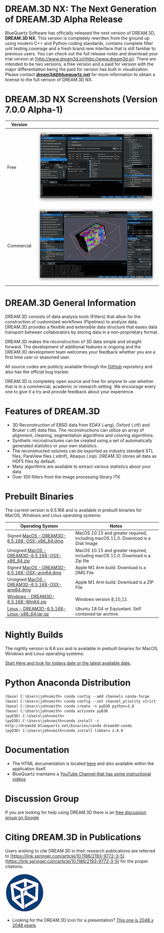 # DREAM.3D NX: The Next Generation of DREAM.3D Alpha Release

BlueQuartz Software has officially released the next version of DREAM.3D, **DREAM.3D NX**. This version is completely rewritten from the ground up using modern C++ and Python coding standards, contains complete filter unit testing coverage and a fresh brand new interface that is still familiar to previous users. You can check out the full release notes and download your trial version at [http://www.dream3d.io](http://www.dream3d.io). There are intended to be two versions, a free version and a paid for version with the major differentiation being the paid for version has built in visualization. Please contact **dream3d@bluequartz.net** for more information to obtain a license to the full verison of DREAM.3D NX.

# DREAM.3D NX Screenshots (Version 7.0.0 Alpha-1)

| Version | |
|--|--|
| Free | ![](images/NX_Overview_Free.png) |
| Commercial | ![](images/NX_Overview_Commercial.png) |

# DREAM.3D General Information

DREAM.3D consists of data analysis tools (Filters) that allow for the construction of customized workflows (Pipelines) to analyze data. DREAM.3D provides a flexible and extensible data structure that eases data transport between collaborators by storing data in a non-proprietary format.

DREAM.3D makes the reconstruction of 3D data simple and straight forward. The development of additional features is ongoing and the DREAM.3D development team welcomes your feedback whether you are a first time user or seasoned user.

All source codes are publicly available through the [GitHub](http://www.github.com/bluequartzsoftware/DREAM3D) repository and also has the official bug tracker.

DREAM.3D is completely open source and free for anyone to use whether that is in a commercial, academic or research setting. We encourage every one to give it a try and provide feedback about your experience.

# Features of DREAM.3D

+ 3D Reconstruction of EBSD data from EDAX (.ang), Oxford (.ctf) and Bruker (.ctf) data files. The reconstructions can utilize an array of alignment, cleaning, segmentation algorithms and coloring algorithms.
+ Synthetic microstructures can be created using a set of automatically generated statistics or your own statistics.
+ The reconstructed volumes can be exported as industry standard STL files, ParaView files (.xdmf), Abaqus (.inp). DREAM.3D stores all data as HDF5 files by default.
+ Many algorithms are available to extract various statistics about your data
+ Over 100 filters from the image processing library ITK

# Prebuilt Binaries

The current version is 6.5.168 and is available in prebuilt binaries for MacOS, Windows and Linux operating systems:

| Operating System | Notes |
|------------------|----------------------|
| Signed [MacOS - DREAM3D-6.5.168-OSX-x86_64.dmg](http://dream3d.bluequartz.net/binaries/DREAM3D-6.5.168-OSX-x86_64.dmg) | MacOS 10.15 and greater required, including macOS 11.0. Download is a Disk Image |
| Unsigned [MacOS - DREAM3D-6.5.168-OSX-x86_64.zip](http://dream3d.bluequartz.net/binaries/DREAM3D-6.5.168-OSX-x86_64.zip) | MacOS 10.15 and greater required, including macOS 11.0. Download is a Zip file |
| Signed [MacOS - DREAM3D-6.5.168-OSX-arm64.dmg](http://dream3d.bluequartz.net/binaries/DREAM3D-6.5.168-OSX-arm64.dmg) | Apple M1 Arm build. Download is a DMG File |
| Unsigned [MacOS - DREAM3D-6.5.168-OSX-arm64.dmg](http://dream3d.bluequartz.net/binaries/DREAM3D-6.5.168-OSX-arm64.dmg) | Apple M1 Arm build. Download is a ZIP File |
| [Windows - DREAM3D-6.5.168-Win64.zip](http://dream3d.bluequartz.net/binaries/DREAM3D-6.5.168-Win64.zip) | Windows version 8,10,11 |
| [Linux - DREAM3D-6.5.168-Linux-x86_64.tar.gz](http://dream3d.bluequartz.net/binaries/DREAM3D-6.5.168-Linux-x86_64.tar.gz) | Ubuntu 18.04 or Equivelant. Self contained tar archive.  |


# Nightly Builds

The nightly version is 6.6.xxx and is available in prebuilt binaries for MacOS, Windows and Linux operating systems:

[Start Here and look for todays date or the latest available date.](http://dream3d.bluequartz.net/binaries/experimental)

# Python Anaconda Distribution

```lang-console
(base) C:\Users\johnsmith> conda config --add channels conda-forge
(base) C:\Users\johnsmith> conda config --set channel_priority strict
(base) C:\Users\johnsmith> conda create -n pyD3D python=3.8
(base) C:\Users\johnsmith> conda activate pyD3D
(pyD3D) C:\Users\johnsmith> 
(pyD3D) C:\Users\johnsmith>conda install -c http://dream3d.bluequartz.net/binaries/conda dream3d-conda
(pyD3D) C:\Users\johnsmith>conda install libharu 2.0.0
```

# Documentation

+ The HTML documentation is located [here](http://www.dream3d.io) and also available within the application itself.
+ BlueQuartz maintains a [YouTube Channel that has some instructional videos](https://www.youtube.com/channel/UCjeF8pFMzET5ZN3vsBHATpg)

# Discussion Group

If you are looking for help using DREAM.3D there is an [free discussion group on Google](https://groups.google.com/g/dream3d-users)

# Citing DREAM.3D in Publications

Users wishing to cite DREAM.3D in their research publications are referred to [https://link.springer.com/article/10.1186/2193-9772-3-5](https://link.springer.com/article/10.1186/2193-9772-3-5) for the proper citations.


![images/DREAM3D_Logo_Small.png](images/DREAM3D_Logo_Small.png)

+ Looking for the DREAM.3D Icon for a presentation? [This one is 2048 x 2048 pixels](images/DREAM3D_Logo.png)

